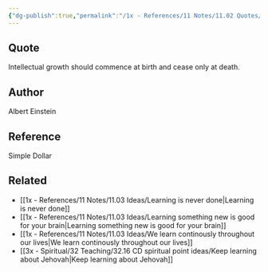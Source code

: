 ```yaml
---
{"dg-publish":true,"permalink":"/1x - References/11 Notes/11.02 Quotes/Intellectual growth should commence at birth and cease only at death - Albert Einstein/","title":"Intellectual growth should commence at birth and cease only at death - Albert Einstein","noteIcon":"","created":"2023-08-25T20:02:19.931+03:00","updated":"2024-02-14T20:18:41.761+03:00"}
---
```



## Quote
Intellectual growth should commence at birth and cease only at death.

## Author
Albert Einstein

## Reference
Simple Dollar

## Related
- [[1x - References/11 Notes/11.03 Ideas/Learning is never done\|Learning is never done]]
- [[1x - References/11 Notes/11.03 Ideas/Learning something new is good for your brain\|Learning something new is good for your brain]]
- [[1x - References/11 Notes/11.03 Ideas/We learn continously throughout our lives\|We learn continously throughout our lives]]
- [[3x - Spiritual/32 Teaching/32.16 CD spiritual point ideas/Keep learning about Jehovah\|Keep learning about Jehovah]]